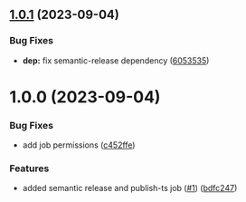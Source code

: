 ## [1.0.1](https://github.com/thousight/mark-wen-space-schema/compare/v1.0.0...v1.0.1) (2023-09-04)


### Bug Fixes

* **dep:** fix semantic-release dependency ([6053535](https://github.com/thousight/mark-wen-space-schema/commit/60535357b1da1eaa6ece6403153c1784f4befda9))

# 1.0.0 (2023-09-04)


### Bug Fixes

* add job permissions ([c452ffe](https://github.com/thousight/mark-wen-space-schema/commit/c452ffed0f9b3cbd8548f0fdc48c0941fc81251f))


### Features

* added semantic release and publish-ts job ([#1](https://github.com/thousight/mark-wen-space-schema/issues/1)) ([bdfc247](https://github.com/thousight/mark-wen-space-schema/commit/bdfc247bab61bc91956776fc8232a0cb0b16c841))
